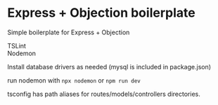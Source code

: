 # Express + Objection boilerplate

Simple boilerplate for Express + Objection 

TSLint  
Nodemon

Install database drivers as needed (mysql is included in package.json)

run nodemon with `npx nodemon` or `npm run dev`

tsconfig has path aliases for routes/models/controllers directories.